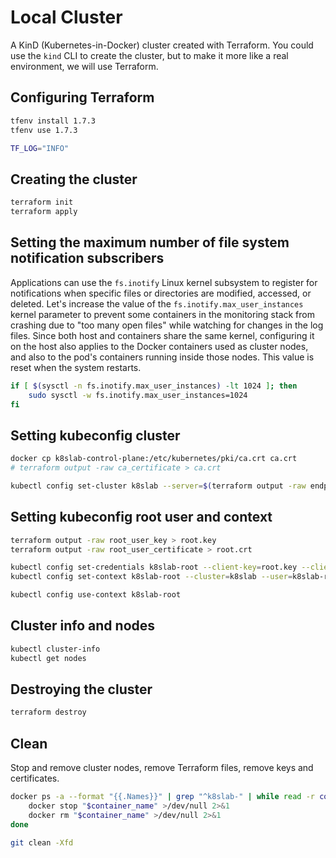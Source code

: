 # Local Cluster

A KinD (Kubernetes-in-Docker) cluster created with Terraform.
You could use the `kind` CLI to create the cluster,
but to make it more like a real environment, we will use Terraform.

## Configuring Terraform

```bash
tfenv install 1.7.3
tfenv use 1.7.3

TF_LOG="INFO"
```

## Creating the cluster

```bash
terraform init
terraform apply
```

## Setting the maximum number of file system notification subscribers

Applications can use the `fs.inotify` Linux kernel subsystem to register for notifications when specific files or directories are modified, accessed, or deleted.
Let's increase the value of the `fs.inotify.max_user_instances` kernel parameter to prevent some containers in the monitoring stack from crashing due to "too many open files" while watching for changes in the log files.
Since both host and containers share the same kernel, configuring it on the host also applies to the Docker containers used as cluster nodes, and also to the pod's containers running inside those nodes.
This value is reset when the system restarts.

```bash
if [ $(sysctl -n fs.inotify.max_user_instances) -lt 1024 ]; then
    sudo sysctl -w fs.inotify.max_user_instances=1024
fi
```

## Setting kubeconfig cluster

```bash
docker cp k8slab-control-plane:/etc/kubernetes/pki/ca.crt ca.crt
# terraform output -raw ca_certificate > ca.crt

kubectl config set-cluster k8slab --server=$(terraform output -raw endpoint) --certificate-authority=ca.crt --embed-certs=true
```

## Setting kubeconfig root user and context

```bash
terraform output -raw root_user_key > root.key
terraform output -raw root_user_certificate > root.crt

kubectl config set-credentials k8slab-root --client-key=root.key --client-certificate=root.crt --embed-certs=true
kubectl config set-context k8slab-root --cluster=k8slab --user=k8slab-root

kubectl config use-context k8slab-root
```

## Cluster info and nodes

```bash
kubectl cluster-info
kubectl get nodes
```

<!-- FUNCTION destroy -->
## Destroying the cluster

```bash
terraform destroy
```

<!-- FUNCTION clean -->
## Clean

Stop and remove cluster nodes, remove Terraform files, remove keys and certificates.

```bash
docker ps -a --format "{{.Names}}" | grep "^k8slab-" | while read -r container_name; do
    docker stop "$container_name" >/dev/null 2>&1
    docker rm "$container_name" >/dev/null 2>&1
done

git clean -Xfd
```
